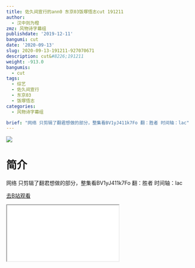 ```yaml
---
title: 佐久间宣行的ann0 东京03饭塚悟志cut 191211
author:
  - 汉中则为橙
zmz: 风物诗字幕组
publishdate: '2019-12-11'
bangumi: cut
date: '2020-09-13'
slug: 2020-09-13-191211-927070671
description: cut&#8226;191211
weight: -913.0
bangumis:
  - cut
tags:
  - 综艺
  - 佐久间宣行
  - 东京03
  - 饭塚悟志
categories:
  - 风物诗字幕组

brief: "网络 只剪辑了翻君想做的部分，整集看BV1yJ411k7Fo 翻：胜者 时间轴：lac"
---
```

![](https://raw.githubusercontent.com/tcgriffith/owaraisite/master/static/tmpimg/2891136d30e2c480c7772063cf8a66667f1b4032.jpg.480.jpg)
# 简介  
网络
只剪辑了翻君想做的部分，整集看BV1yJ411k7Fo
翻：胜者 时间轴：lac  

[去B站观看](https://www.bilibili.com/video/av927070671/)
<div class ="resp-container"><iframe class="testiframe" src="//player.bilibili.com/player.html?aid=927070671"", scrolling="no", allowfullscreen="true" > </iframe></div> 
